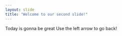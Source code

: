 ```yaml
---
layout: slide
title: "Welcome to our second slide!"
---
```

Today is gonna be great
Use the left arrow to go back!
